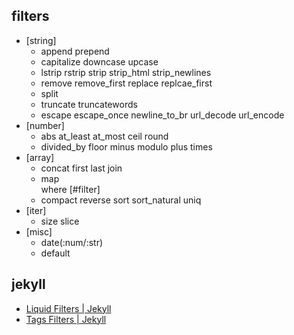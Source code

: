 ## filters
- [string]
  - append prepend 
  - capitalize downcase upcase 
  - lstrip rstrip strip strip_html strip_newlines
  - remove remove_first replace replcae_first 
  - split
  - truncate truncatewords 
  - escape escape_once newline_to_br url_decode url_encode
- [number]
  - abs at_least at_most ceil round
  - divided_by floor minus modulo plus times
- [array]
  - concat first last join 
  - map \
    where [#filter]
  - compact reverse sort sort_natural uniq 
- [iter]
  - size slice
- [misc]
  - date(:num/:str)
  - default

## jekyll
- [Liquid Filters | Jekyll](https://jekyllrb.com/docs/liquid/filters/)
- [Tags Filters | Jekyll](https://jekyllrb.com/docs/liquid/tags/)
